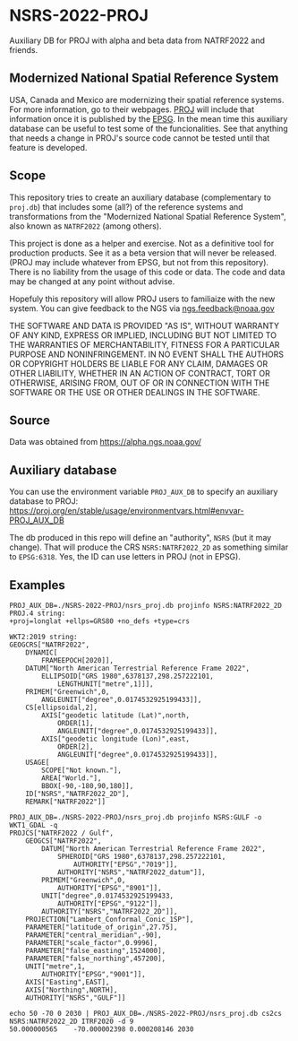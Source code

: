 # NSRS-2022-PROJ
Auxiliary DB for PROJ with alpha and beta data from NATRF2022 and friends.

## Modernized National Spatial Reference System
USA, Canada and Mexico are modernizing their spatial reference systems.
For more information, go to their webpages.
[PROJ](https://proj.org) will include that information once it is published by the [EPSG](https://epsg.org).
In the mean time this auxiliary database can be useful to test some of the funcionalities.
See that anything that needs a change in PROJ's source code cannot be tested until that feature is developed.

## Scope
This repository tries to create an auxiliary database (complementary to `proj.db`) that includes some (all?) of the reference systems and transformations from the "Modernized National Spatial Reference System", also known as `NATRF2022` (among others).

This project is done as a helper and exercise.
Not as a definitive tool for production products.
See it as a beta version that will never be released.
(PROJ may include whatever from EPSG, but not from this repository).
There is no liability from the usage of this code or data.
The code and data may be changed at any point without advise.

Hopefuly this repository will allow PROJ users to familiaize with the new system.
You can give feedback to the NGS via ngs.feedback@noaa.gov

THE SOFTWARE AND DATA IS PROVIDED "AS IS", WITHOUT WARRANTY OF ANY KIND, EXPRESS
OR IMPLIED, INCLUDING BUT NOT LIMITED TO THE WARRANTIES OF MERCHANTABILITY,
FITNESS FOR A PARTICULAR PURPOSE AND NONINFRINGEMENT. IN NO EVENT SHALL
THE AUTHORS OR COPYRIGHT HOLDERS BE LIABLE FOR ANY CLAIM, DAMAGES OR OTHER
LIABILITY, WHETHER IN AN ACTION OF CONTRACT, TORT OR OTHERWISE, ARISING
FROM, OUT OF OR IN CONNECTION WITH THE SOFTWARE OR THE USE OR OTHER
DEALINGS IN THE SOFTWARE.

## Source
Data was obtained from https://alpha.ngs.noaa.gov/

## Auxiliary database
You can use the environment variable `PROJ_AUX_DB` to specify an auxiliary database to PROJ:
https://proj.org/en/stable/usage/environmentvars.html#envvar-PROJ_AUX_DB

The db produced in this repo will define an "authority", `NSRS` (but it may change).
That will produce the CRS `NSRS:NATRF2022_2D` as something similar to `EPSG:6318`.
Yes, the ID can use letters in PROJ (not in EPSG).

## Examples

```
PROJ_AUX_DB=./NSRS-2022-PROJ/nsrs_proj.db projinfo NSRS:NATRF2022_2D
PROJ.4 string:
+proj=longlat +ellps=GRS80 +no_defs +type=crs

WKT2:2019 string:
GEOGCRS["NATRF2022",
    DYNAMIC[
        FRAMEEPOCH[2020]],
    DATUM["North American Terrestrial Reference Frame 2022",
        ELLIPSOID["GRS 1980",6378137,298.257222101,
            LENGTHUNIT["metre",1]]],
    PRIMEM["Greenwich",0,
        ANGLEUNIT["degree",0.0174532925199433]],
    CS[ellipsoidal,2],
        AXIS["geodetic latitude (Lat)",north,
            ORDER[1],
            ANGLEUNIT["degree",0.0174532925199433]],
        AXIS["geodetic longitude (Lon)",east,
            ORDER[2],
            ANGLEUNIT["degree",0.0174532925199433]],
    USAGE[
        SCOPE["Not known."],
        AREA["World."],
        BBOX[-90,-180,90,180]],
    ID["NSRS","NATRF2022_2D"],
    REMARK["NATRF2022"]]
```

```
PROJ_AUX_DB=./NSRS-2022-PROJ/nsrs_proj.db projinfo NSRS:GULF -o WKT1_GDAL -q
PROJCS["NATRF2022 / Gulf",
    GEOGCS["NATRF2022",
        DATUM["North American Terrestrial Reference Frame 2022",
            SPHEROID["GRS 1980",6378137,298.257222101,
                AUTHORITY["EPSG","7019"]],
            AUTHORITY["NSRS","NATRF2022_datum"]],
        PRIMEM["Greenwich",0,
            AUTHORITY["EPSG","8901"]],
        UNIT["degree",0.0174532925199433,
            AUTHORITY["EPSG","9122"]],
        AUTHORITY["NSRS","NATRF2022_2D"]],
    PROJECTION["Lambert_Conformal_Conic_1SP"],
    PARAMETER["latitude_of_origin",27.75],
    PARAMETER["central_meridian",-90],
    PARAMETER["scale_factor",0.9996],
    PARAMETER["false_easting",1524000],
    PARAMETER["false_northing",457200],
    UNIT["metre",1,
        AUTHORITY["EPSG","9001"]],
    AXIS["Easting",EAST],
    AXIS["Northing",NORTH],
    AUTHORITY["NSRS","GULF"]]
```

```
echo 50 -70 0 2030 | PROJ_AUX_DB=./NSRS-2022-PROJ/nsrs_proj.db cs2cs NSRS:NATRF2022_2D ITRF2020 -d 9
50.000000565	-70.000002398 0.000208146 2030
```

